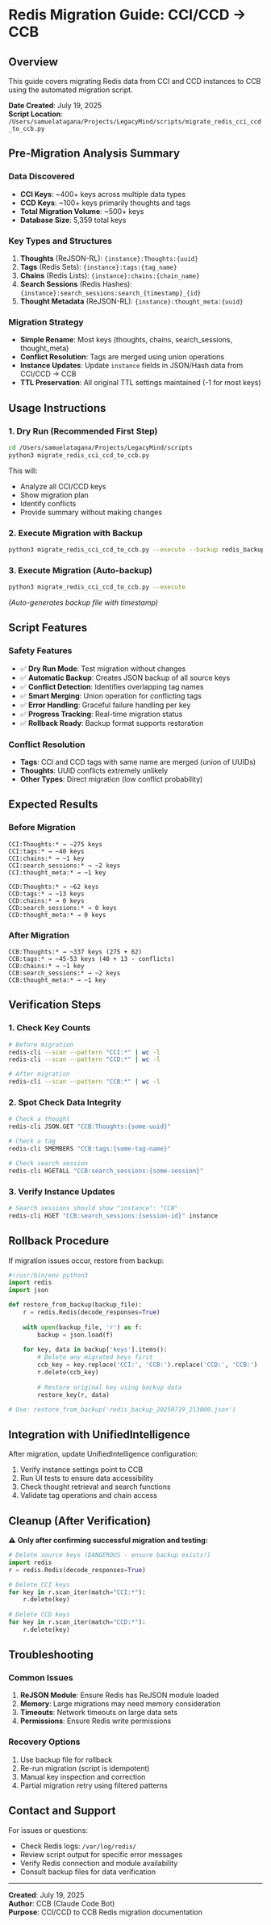 # Redis Migration Guide: CCI/CCD → CCB

## Overview
This guide covers migrating Redis data from CCI and CCD instances to CCB using the automated migration script.

**Date Created**: July 19, 2025  
**Script Location**: `/Users/samuelatagana/Projects/LegacyMind/scripts/migrate_redis_cci_ccd_to_ccb.py`

## Pre-Migration Analysis Summary

### Data Discovered
- **CCI Keys**: ~400+ keys across multiple data types
- **CCD Keys**: ~100+ keys primarily thoughts and tags  
- **Total Migration Volume**: ~500+ keys
- **Database Size**: 5,359 total keys

### Key Types and Structures
1. **Thoughts** (ReJSON-RL): `{instance}:Thoughts:{uuid}`
2. **Tags** (Redis Sets): `{instance}:tags:{tag_name}`
3. **Chains** (Redis Lists): `{instance}:chains:{chain_name}`
4. **Search Sessions** (Redis Hashes): `{instance}:search_sessions:search_{timestamp}_{id}`
5. **Thought Metadata** (ReJSON-RL): `{instance}:thought_meta:{uuid}`

### Migration Strategy
- **Simple Rename**: Most keys (thoughts, chains, search_sessions, thought_meta)
- **Conflict Resolution**: Tags are merged using union operations
- **Instance Updates**: Update `instance` fields in JSON/Hash data from CCI/CCD → CCB
- **TTL Preservation**: All original TTL settings maintained (-1 for most keys)

## Usage Instructions

### 1. Dry Run (Recommended First Step)
```bash
cd /Users/samuelatagana/Projects/LegacyMind/scripts
python3 migrate_redis_cci_ccd_to_ccb.py
```

This will:
- Analyze all CCI/CCD keys  
- Show migration plan
- Identify conflicts
- Provide summary without making changes

### 2. Execute Migration with Backup
```bash
python3 migrate_redis_cci_ccd_to_ccb.py --execute --backup redis_backup_$(date +%Y%m%d_%H%M%S).json
```

### 3. Execute Migration (Auto-backup)
```bash
python3 migrate_redis_cci_ccd_to_ccb.py --execute
```
*(Auto-generates backup file with timestamp)*

## Script Features

### Safety Features
- ✅ **Dry Run Mode**: Test migration without changes
- ✅ **Automatic Backup**: Creates JSON backup of all source keys
- ✅ **Conflict Detection**: Identifies overlapping tag names
- ✅ **Smart Merging**: Union operation for conflicting tags
- ✅ **Error Handling**: Graceful failure handling per key
- ✅ **Progress Tracking**: Real-time migration status
- ✅ **Rollback Ready**: Backup format supports restoration

### Conflict Resolution
- **Tags**: CCI and CCD tags with same name are merged (union of UUIDs)
- **Thoughts**: UUID conflicts extremely unlikely
- **Other Types**: Direct migration (low conflict probability)

## Expected Results

### Before Migration
```
CCI:Thoughts:* → ~275 keys
CCI:tags:* → ~40 keys  
CCI:chains:* → ~1 key
CCI:search_sessions:* → ~2 keys
CCI:thought_meta:* → ~1 key

CCD:Thoughts:* → ~62 keys
CCD:tags:* → ~13 keys
CCD:chains:* → 0 keys
CCD:search_sessions:* → 0 keys  
CCD:thought_meta:* → 0 keys
```

### After Migration
```
CCB:Thoughts:* → ~337 keys (275 + 62)
CCB:tags:* → ~45-53 keys (40 + 13 - conflicts)
CCB:chains:* → ~1 key
CCB:search_sessions:* → ~2 keys
CCB:thought_meta:* → ~1 key
```

## Verification Steps

### 1. Check Key Counts
```bash
# Before migration
redis-cli --scan --pattern "CCI:*" | wc -l
redis-cli --scan --pattern "CCD:*" | wc -l

# After migration  
redis-cli --scan --pattern "CCB:*" | wc -l
```

### 2. Spot Check Data Integrity
```bash
# Check a thought
redis-cli JSON.GET "CCB:Thoughts:{some-uuid}"

# Check a tag
redis-cli SMEMBERS "CCB:tags:{some-tag-name}"

# Check search session
redis-cli HGETALL "CCB:search_sessions:{some-session}"
```

### 3. Verify Instance Updates
```bash
# Search sessions should show "instance": "CCB"
redis-cli HGET "CCB:search_sessions:{session-id}" instance
```

## Rollback Procedure

If migration issues occur, restore from backup:

```python
#!/usr/bin/env python3
import redis
import json

def restore_from_backup(backup_file):
    r = redis.Redis(decode_responses=True)
    
    with open(backup_file, 'r') as f:
        backup = json.load(f)
    
    for key, data in backup['keys'].items():
        # Delete any migrated keys first
        ccb_key = key.replace('CCI:', 'CCB:').replace('CCD:', 'CCB:')
        r.delete(ccb_key)
        
        # Restore original key using backup data
        restore_key(r, data)

# Use: restore_from_backup('redis_backup_20250719_213000.json')
```

## Integration with UnifiedIntelligence

After migration, update UnifiedIntelligence configuration:
1. Verify instance settings point to CCB
2. Run UI tests to ensure data accessibility  
3. Check thought retrieval and search functions
4. Validate tag operations and chain access

## Cleanup (After Verification)

⚠️ **Only after confirming successful migration and testing:**

```python
# Delete source keys (DANGEROUS - ensure backup exists!)
import redis
r = redis.Redis(decode_responses=True)

# Delete CCI keys
for key in r.scan_iter(match="CCI:*"):
    r.delete(key)
    
# Delete CCD keys  
for key in r.scan_iter(match="CCD:*"):
    r.delete(key)
```

## Troubleshooting

### Common Issues
1. **ReJSON Module**: Ensure Redis has ReJSON module loaded
2. **Memory**: Large migrations may need memory consideration
3. **Timeouts**: Network timeouts on large data sets
4. **Permissions**: Ensure Redis write permissions

### Recovery Options
1. Use backup file for rollback
2. Re-run migration (script is idempotent)
3. Manual key inspection and correction
4. Partial migration retry using filtered patterns

## Contact and Support

For issues or questions:
- Check Redis logs: `/var/log/redis/`  
- Review script output for specific error messages
- Verify Redis connection and module availability
- Consult backup files for data verification

---
**Created**: July 19, 2025  
**Author**: CCB (Claude Code Bot)  
**Purpose**: CCI/CCD to CCB Redis migration documentation